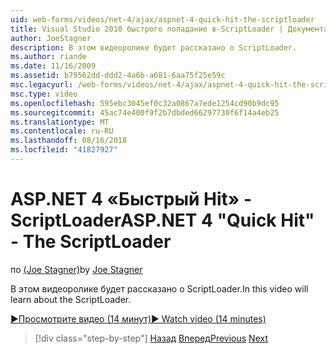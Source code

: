 ```yaml
---
uid: web-forms/videos/net-4/ajax/aspnet-4-quick-hit-the-scriptloader
title: Visual Studio 2010 быстрого попадание в-ScriptLoader | Документация Майкрософт
author: JoeStagner
description: В этом видеоролике будет рассказано о ScriptLoader.
ms.author: riande
ms.date: 11/16/2009
ms.assetid: b79562dd-ddd2-4a6b-a681-6aa75f25e59c
msc.legacyurl: /web-forms/videos/net-4/ajax/aspnet-4-quick-hit-the-scriptloader
msc.type: video
ms.openlocfilehash: 595ebc3045ef0c32a0867a7ede1254cd90b9dc95
ms.sourcegitcommit: 45ac74e400f9f2b7dbded66297730f6f14a4eb25
ms.translationtype: MT
ms.contentlocale: ru-RU
ms.lasthandoff: 08/16/2018
ms.locfileid: "41827927"
---
```

<a name="aspnet-4-quick-hit---the-scriptloader"></a><span data-ttu-id="ce2fb-103">ASP.NET 4 «Быстрый Hit» - ScriptLoader</span><span class="sxs-lookup"><span data-stu-id="ce2fb-103">ASP.NET 4 "Quick Hit" - The ScriptLoader</span></span>
====================
<span data-ttu-id="ce2fb-104">по [(Joe Stagner)](https://github.com/JoeStagner)</span><span class="sxs-lookup"><span data-stu-id="ce2fb-104">by [Joe Stagner](https://github.com/JoeStagner)</span></span>

<span data-ttu-id="ce2fb-105">В этом видеоролике будет рассказано о ScriptLoader.</span><span class="sxs-lookup"><span data-stu-id="ce2fb-105">In this video will learn about the ScriptLoader.</span></span>

[<span data-ttu-id="ce2fb-106">&#9654;Просмотрите видео (14 минут)</span><span class="sxs-lookup"><span data-stu-id="ce2fb-106">&#9654; Watch video (14 minutes)</span></span>](https://channel9.msdn.com/Blogs/ASP-NET-Site-Videos/aspnet-4-quick-hit-the-scriptloader)

> [!div class="step-by-step"]
> <span data-ttu-id="ce2fb-107">[Назад](aspnet-4-quick-hit-imperative-javascript-syntax-for-microsoft-client-side-controls.md)
> [Вперед](aspnet-4-quick-hit-jquery-syntax-for-microsoft-ajax.md)</span><span class="sxs-lookup"><span data-stu-id="ce2fb-107">[Previous](aspnet-4-quick-hit-imperative-javascript-syntax-for-microsoft-client-side-controls.md)
[Next](aspnet-4-quick-hit-jquery-syntax-for-microsoft-ajax.md)</span></span>
